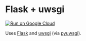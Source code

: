 # Flask + uwsgi

[![Run on Google Cloud](https://deploy.cloud.run/button.svg)](https://deploy.cloud.run)


Uses [Flask](https://flask.palletsprojects.com/en/1.1.x/) and [uwsgi](https://uwsgi-docs.readthedocs.io/en/latest/) (via [pyuwsgi](https://pypi.org/project/pyuwsgi/)).
